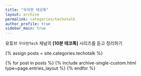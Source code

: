 ```yaml
---
title: "우아한 테코톡"
layout: archive
permalink: categories/techotalk
author_profile: true
sidebar_main: true
---
```




유튜브 `우아한Tech` 채널의 __[10분 테코톡]__ 시리즈를 듣고 정리하기

{% assign posts = site.categories.techotalk %}

{% for post in posts %} {% include archive-single-custom.html type=page.entries_layout %} {% endfor %}

